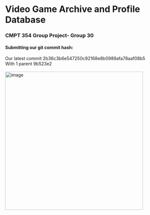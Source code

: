 # Video Game Archive and Profile Database
<h3>CMPT 354 Group Project- Group 30<br></h3>
<h4>Submitting our git commit hash: <br></h4>
Our latest commit 2b36c3b6e547250c92168e8b0989afa78aaf08b5 <br>
With 1 parent 9b523e2 <br></br>
<img width="442" alt="image" src="https://user-images.githubusercontent.com/72668861/181398430-da605d97-5c58-4671-a5c4-f14be5770bda.png">
